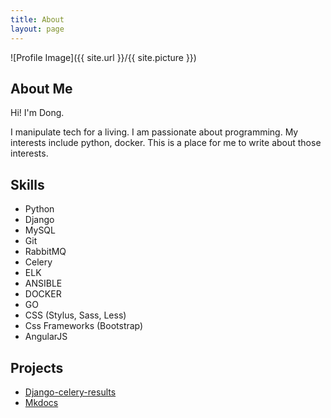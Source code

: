 ```yaml
---
title: About
layout: page
---
```

![Profile Image]({{ site.url }}/{{ site.picture }})


<h2>About Me</h2>
Hi! I'm Dong.

I manipulate tech for a living. I am passionate about programming. My interests include python, docker. This is a place for me to write about those interests.


<h2>Skills</h2>

<ul class="skill-list">
	<li>Python</li>
	<li>Django</li>
	<li>MySQL</li>
	<li>Git</li>
	<li>RabbitMQ</li>
	<li>Celery</li>
	<li>ELK</li>
    <li>ANSIBLE</li>
    <li>DOCKER</li>
    <li>GO</li>
	<li>CSS (Stylus, Sass, Less)</li>
	<li>Css Frameworks (Bootstrap)</li>
	<li>AngularJS</li>
</ul>

<h2>Projects</h2>

<ul>
	<li><a href="https://github.com/DasyDong/django-celery-results">Django-celery-results</a></li>
	<li><a href="https://dasydong.github.io/mkdocs_ds/">Mkdocs</a></li>
</ul>
